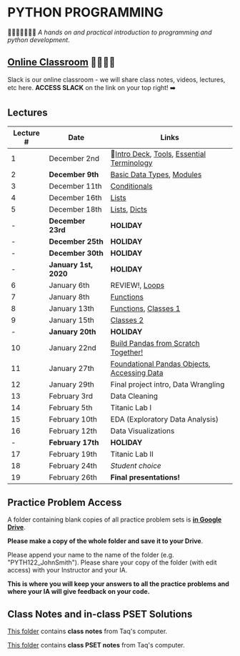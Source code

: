 # PYTHON PROGRAMMING
🎉🎈🎂🍾🎊🍻💃
*A hands on and practical introduction to programming and python development.*

## [Online Classroom](https://pyth122.slack.com/) 👩‍💻👨‍💻
Slack is our online classroom - we will share class notes, videos, lectures, etc here. **ACCESS SLACK** on the link on your top right! ➡️ 

## Lectures

| Lecture #  | Date | Links |
| ------------- | ------------- | ------------- |
| 1  | December 2nd  | 🎉[Intro Deck](https://mottaquikarim.github.io/rehearsal/public/stage.html?source=o66ry#/), [Tools](#out/intro/tools), [Essential Terminology](#out/topics/essential_terminology) |
| 2  | **December 9th**  | [Basic Data Types](#out/topics/basic_data_types), [Modules](#out/topics/modules) |
| 3  | December 11th  | [Conditionals](#out/topics/conditionals) |
| 4  | December 16th  | [Lists](#out/topics/lists) |
| 5  | December 18th  | [Lists](#out/topics/lists), [Dicts](#out/topics/dicts) |
| -  | **December 23rd**  | **HOLIDAY** |
| -  | **December 25th**  | **HOLIDAY** |
| -  | **December 30th**  | **HOLIDAY** |
| -  | **January 1st, 2020**  | **HOLIDAY** |
| 6  | January 6th  | REVIEW!, [Loops](#out/topics/loops) |
| 7  | January 8th  | [Functions](#out/topics/functions) |
| 8  | January 13th  | [Functions](#out/topics/functions), [Classes 1](#out/topics/classes) |
| 9  | January 15th  | [Classes 2](#out/topics/classes) |
| -  | **January 20th**  | **HOLIDAY** |
| 10  | January 22nd  | [Build Pandas from Scratch Together!](https://colab.research.google.com/drive/1gU5_KvdqLMhzRpF7BRA9N36FlDgxnqQk) |
| 11  | January 27th | [Foundational Pandas Objects](#out/topics/foundations_pandas), [Accessing Data](#out/topics/accessing_data) |
| 12  | January 29th | Final project intro, Data Wrangling |
| 13  | February 3rd | Data Cleaning |
| 14  | February 5th | Titanic Lab I |
| 15  | February 10th | EDA (Exploratory Data Analysis) |
| 16  | February 12th | Data Visualizations |
| -  | **February 17th**  | **HOLIDAY** |
| 17  | February 19th | Titanic Lab II |
| 18  | February 24th | *Student choice* |
| 19  | February 26th | **Final presentations!** |

## Practice Problem Access

A folder containing blank copies of all practice problem sets is **[in Google Drive](https://drive.google.com/drive/folders/1AD8J-4xlvTjYfHpgUCoA3uKBi_7x5fQt?usp=sharing)**. 

**Please make a copy of the whole folder and save it to your Drive**. 

Please append your name to the name of the folder (e.g. "PYTH122_JohnSmith"). Please share your copy of the folder (with edit access) with your Instructor and your IA. 

**This is where you will keep your answers to all the practice problems and where your IA will give feedback on your code.**

## Class Notes and in-class PSET Solutions

[This folder](https://drive.google.com/drive/folders/1kZ9Al-dbHMrTF3YvlE3c1GdB8sl_j9y_?usp=sharing) contains **class notes** from Taq's computer.

[This folder](https://drive.google.com/drive/folders/10THV__aqm0lpncrU42OTjbC1y1jZSrhJ?usp=sharing) contains **class PSET notes** from Taq's computer.
